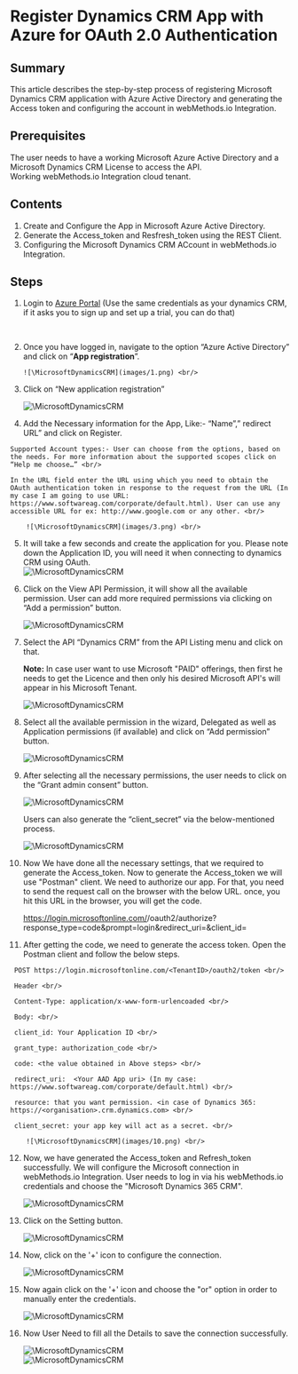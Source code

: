 # Register Dynamics CRM App with Azure for OAuth 2.0 Authentication <br/>

## Summary <br/>

  This article describes the step-by-step process of registering Microsoft Dynamics CRM application with Azure Active Directory and generating the    Access token and configuring the account in webMethods.io Integration. <br/>

## Prerequisites <br/>

The user needs to have a working Microsoft Azure Active Directory and a Microsoft Dynamics CRM License to access the API. <br/>
Working webMethods.io Integration cloud tenant.

## Contents <br/>

1. Create and Configure the App in Microsoft Azure Active Directory. <br/>
2. Generate the Access_token and Resfresh_token using the REST Client. <br/>
3. Configuring the Microsoft Dynamics CRM ACcount in webMethods.io Integration. <br/>

## Steps <br/>

  1. Login to [Azure Portal](https://portal.azure.com/) (Use the same credentials as your dynamics CRM, if it asks you to sign up and set up a trial, you can do that)
  <br/>

  2. Once you have logged in, navigate to the option “Azure Active Directory” and click on “**App registration**”. <br/>

         ![\MicrosoftDynamicsCRM](images/1.png) <br/>

  3. Click on “New application registration” <br/>
   
        ![\MicrosoftDynamicsCRM](images/2.png) <br/>

  4. Add the Necessary information for the App, Like:- “Name”,” redirect URL” and click on Register. <br/>

    Supported Account types:- User can choose from the options, based on the needs. For more information about the supported scopes click on “Help me choose…” <br/>

    In the URL field enter the URL using which you need to obtain the OAuth authentication token in response to the request from the URL (In my case I am going to use URL: https://www.softwareag.com/corporate/default.html). User can use any accessible URL for ex: http://www.google.com or any other. <br/>

        ![\MicrosoftDynamicsCRM](images/3.png) <br/>

  5. It will take a few seconds and create the application for you. Please note down the Application ID, you will need it when connecting to dynamics CRM using OAuth. <br/>
        ![\MicrosoftDynamicsCRM](images/4.png) <br/>

  6. Click on the View API Permission, it will show all the available permission. User can add more required permissions via clicking on “Add a permission” button. <br/>

        ![\MicrosoftDynamicsCRM](images/5.png) <br/>

  7. Select the API “Dynamics CRM” from the API Listing menu and click on that. <br/>

      **Note:** In case user want to use Microsoft "PAID" offerings, then first he needs to get the Licence and then only his desired Microsoft API's will appear in his Microsoft Tenant. <br/>

        ![\MicrosoftDynamicsCRM](images/6.png) <br/>

  8. Select all the available permission in the wizard, Delegated as well as Application permissions (if available) and click on “Add permission” button. <br/>

        ![\MicrosoftDynamicsCRM](images/7.png) <br/>

  9. After selecting all the necessary permissions, the user needs to click on the “Grant admin consent” button. <br/>

        ![\MicrosoftDynamicsCRM](images/8.png) <br/>

     Users can also generate the “client_secret” via the below-mentioned process. <br/>

        ![\MicrosoftDynamicsCRM](images/9.png) <br/>

  10. Now We have done all the necessary settings, that we required to generate the Access_token. Now to generate the Access_token we will use "Postman" client. We need to authorize our app. For that, you need to send the request call on the browser with the below URL. once, you hit this URL in the browser, you will get the code. <br/>

         https://login.microsoftonline.com/<TenantID>/oauth2/authorize?response_type=code&prompt=login&redirect_uri=<App redirect uri>&client_id=<App client id> <br/>

  11. After getting the code, we need to generate the access token. Open the Postman client and follow the below steps. <br/>

     POST https://login.microsoftonline.com/<TenantID>/oauth2/token <br/>

     Header <br/>

     Content-Type: application/x-www-form-urlencoaded <br/>

     Body: <br/>

     client_id: Your Application ID <br/>

     grant_type: authorization_code <br/>

     code: <the value obtained in Above steps> <br/>

     redirect_uri:  <Your AAD App uri> (In my case: https://www.softwareag.com/corporate/default.html) <br/>

     resource: that you want permission. <in case of Dynamics 365: https://<organisation>.crm.dynamics.com> <br/>

     client_secret: your app key will act as a secret. <br/>

        ![\MicrosoftDynamicsCRM](images/10.png) <br/>

  12. Now, we have generated the Access_token and Refresh_token successfully. We will configure the Microsoft connection in webMethods.io Integration. User needs to log in via his webMethods.io credentials and choose the "Microsoft Dynamics 365 CRM". <br/>

        ![\MicrosoftDynamicsCRM](images/11.png) <br/>

  13. Click on the Setting button. <br/>

        ![\MicrosoftDynamicsCRM](images/12.png) <br/>

  14. Now, click on the '+' icon to configure the connection. <br/>

        ![\MicrosoftDynamicsCRM](images/13.png) <br/>

  15. Now again click on the '+' icon and choose the "or" option in order to manually enter the credentials. <br/>

        ![\MicrosoftDynamicsCRM](images/14.png) <br/>

  16. Now User Need to fill all the Details to save the connection successfully. <br/>

        ![\MicrosoftDynamicsCRM](images/15.png) <br/>
        ![\MicrosoftDynamicsCRM](images/16.png) <br/>

